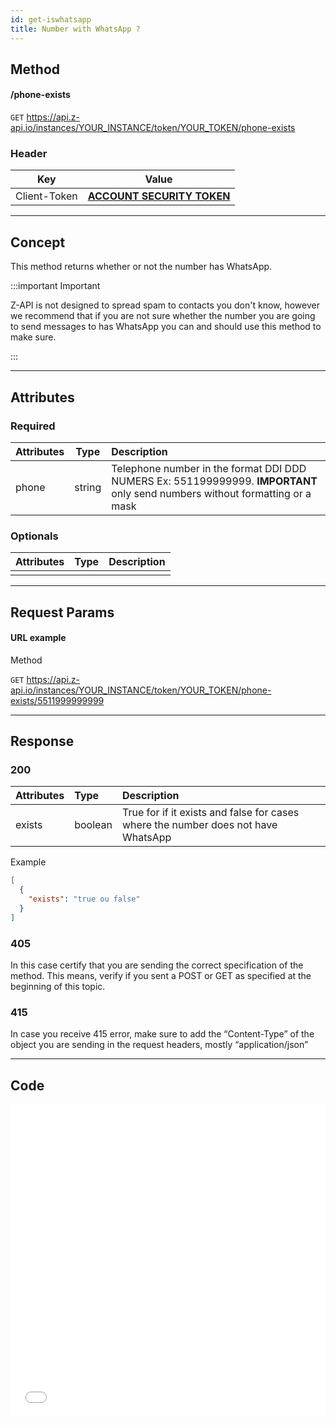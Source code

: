 ```yaml
---
id: get-iswhatsapp
title: Number with WhatsApp ? 
---
```


## Method

#### /phone-exists

`GET` https://api.z-api.io/instances/YOUR_INSTANCE/token/YOUR_TOKEN/phone-exists

### Header

|      Key       |            Value            |
| :------------: |     :-----------------:     |
|  Client-Token  | **[ACCOUNT SECURITY TOKEN](../security/client-token)** |

---

## Concept

This method returns whether or not the number has WhatsApp.

:::important Important

 Z-API is not designed to spread spam to contacts you don't know, however we recommend that if you are not sure whether the number you are going to send messages to has WhatsApp you can and should use this method to make sure.

:::

---

## Attributes

### Required

| Attributes | Type | Description |
| :-- | :-: | :-- |
| phone | string | Telephone number in the format DDI DDD NUMERS Ex: 551199999999. **IMPORTANT**  only send numbers without formatting or a mask  |

### Optionals 

| Attributes | Type | Description |
| :-------- | :--: | :-------- |
|           |      |           |

---

## Request Params

#### URL example

Method

`GET` https://api.z-api.io/instances/YOUR_INSTANCE/token/YOUR_TOKEN/phone-exists/5511999999999

---

## Response

### 200

| Attributes | Type | Description |
| :-- | :-- | :-- |
| exists | boolean | True for if it exists and false for cases where the number does not have WhatsApp |

Example

```json
[
  {
    "exists": "true ou false"
  }
]
```

### 405

In this case certify that you are sending the correct specification of the method. This means, verify if you sent a POST or GET as specified at the beginning of this topic.

### 415

In case you receive 415 error, make sure to add the “Content-Type” of the object you are sending in the request headers, mostly “application/json”


---

## Code

<iframe src="//api.apiembed.com/?source=https://raw.githubusercontent.com/Z-API/z-api-docs/main/json-examples/get-iswhatsapp.json&targets=all" frameborder="0" scrolling="no" width="100%" height="500px" seamless></iframe>
